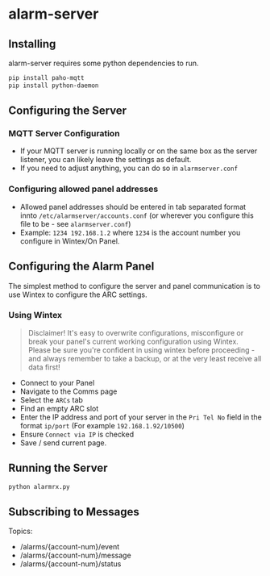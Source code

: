 # alarm-server
## Installing
alarm-server requires some python dependencies to run. 

```bash
pip install paho-mqtt
pip install python-daemon
```

## Configuring the Server
### MQTT Server Configuration
- If your MQTT server is running locally or on the same box as the server listener, you can likely leave the settings as default.
- If you need to adjust anything, you can do so in `alarmserver.conf`

### Configuring allowed panel addresses
- Allowed panel addresses should be entered in tab separated format innto `/etc/alarmserver/accounts.conf` (or wherever you configure this file to be - see `alarmserver.conf`)
- Example: `1234 192.168.1.2` where `1234` is the account number you configure in Wintex/On Panel.
## Configuring the Alarm Panel
The simplest method to configure the server and panel communication is to use Wintex to configure the ARC settings.
### Using Wintex
> Disclaimer! It's easy to overwrite configurations, misconfigure or break your panel's current working configuration using Wintex. Please be sure you're confident in using wintex before proceeding - and always remember to take a backup, or at the very least receive all data first!
- Connect to your Panel
- Navigate to the Comms page
- Select the `ARCs` tab
- Find an empty ARC slot
- Enter the IP address and port of your server in the `Pri Tel No` field in the format `ip/port` (For example `192.168.1.92/10500`)
- Ensure `Connect via IP` is checked
- Save / send current page.

## Running the Server
```bash
python alarmrx.py
```

## Subscribing to Messages
Topics:
- /alarms/{account-num}/event
- /alarms/{account-num}/message
- /alarms/{account-num}/status
